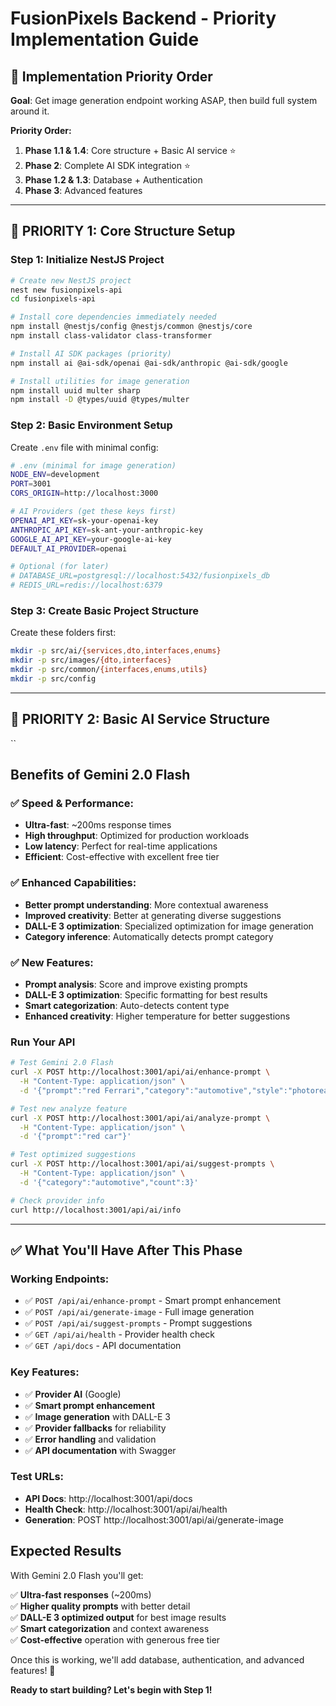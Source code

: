 # FusionPixels Backend - Priority Implementation Guide

## 🎯 Implementation Priority Order

**Goal**: Get image generation endpoint working ASAP, then build full system around it.

**Priority Order:**

1. **Phase 1.1 & 1.4**: Core structure + Basic AI service ⭐
2. **Phase 2**: Complete AI SDK integration ⭐
3. **Phase 1.2 & 1.3**: Database + Authentication
4. **Phase 3**: Advanced features

---

## 🚀 PRIORITY 1: Core Structure Setup

### Step 1: Initialize NestJS Project

```bash
# Create new NestJS project
nest new fusionpixels-api
cd fusionpixels-api

# Install core dependencies immediately needed
npm install @nestjs/config @nestjs/common @nestjs/core
npm install class-validator class-transformer

# Install AI SDK packages (priority)
npm install ai @ai-sdk/openai @ai-sdk/anthropic @ai-sdk/google

# Install utilities for image generation
npm install uuid multer sharp
npm install -D @types/uuid @types/multer
```

### Step 2: Basic Environment Setup

Create `.env` file with minimal config:

```bash
# .env (minimal for image generation)
NODE_ENV=development
PORT=3001
CORS_ORIGIN=http://localhost:3000

# AI Providers (get these keys first)
OPENAI_API_KEY=sk-your-openai-key
ANTHROPIC_API_KEY=sk-ant-your-anthropic-key
GOOGLE_AI_API_KEY=your-google-ai-key
DEFAULT_AI_PROVIDER=openai

# Optional (for later)
# DATABASE_URL=postgresql://localhost:5432/fusionpixels_db
# REDIS_URL=redis://localhost:6379
```

### Step 3: Create Basic Project Structure

Create these folders first:

```bash
mkdir -p src/ai/{services,dto,interfaces,enums}
mkdir -p src/images/{dto,interfaces}
mkdir -p src/common/{interfaces,enums,utils}
mkdir -p src/config
```

---

## 🤖 PRIORITY 2: Basic AI Service Structure

``

## Benefits of Gemini 2.0 Flash

### ✅ **Speed & Performance:**

- **Ultra-fast**: ~200ms response times
- **High throughput**: Optimized for production workloads
- **Low latency**: Perfect for real-time applications
- **Efficient**: Cost-effective with excellent free tier

### ✅ **Enhanced Capabilities:**

- **Better prompt understanding**: More contextual awareness
- **Improved creativity**: Better at generating diverse suggestions
- **DALL-E 3 optimization**: Specialized optimization for image generation
- **Category inference**: Automatically detects prompt category

### ✅ **New Features:**

- **Prompt analysis**: Score and improve existing prompts
- **DALL-E 3 optimization**: Specific formatting for best results
- **Smart categorization**: Auto-detects content type
- **Enhanced creativity**: Higher temperature for better suggestions

### Run Your API

```bash
# Test Gemini 2.0 Flash
curl -X POST http://localhost:3001/api/ai/enhance-prompt \
  -H "Content-Type: application/json" \
  -d '{"prompt":"red Ferrari","category":"automotive","style":"photorealistic"}'

# Test new analyze feature
curl -X POST http://localhost:3001/api/ai/analyze-prompt \
  -H "Content-Type: application/json" \
  -d '{"prompt":"red car"}'

# Test optimized suggestions
curl -X POST http://localhost:3001/api/ai/suggest-prompts \
  -H "Content-Type: application/json" \
  -d '{"category":"automotive","count":3}'

# Check provider info
curl http://localhost:3001/api/ai/info
```

---

## ✅ What You'll Have After This Phase

### Working Endpoints:

- ✅ `POST /api/ai/enhance-prompt` - Smart prompt enhancement
- ✅ `POST /api/ai/generate-image` - Full image generation
- ✅ `POST /api/ai/suggest-prompts` - Prompt suggestions
- ✅ `GET /api/ai/health` - Provider health check
- ✅ `GET /api/docs` - API documentation

### Key Features:

- ✅ **Provider AI** (Google)
- ✅ **Smart prompt enhancement**
- ✅ **Image generation** with DALL-E 3
- ✅ **Provider fallbacks** for reliability
- ✅ **Error handling** and validation
- ✅ **API documentation** with Swagger

### Test URLs:

- **API Docs**: http://localhost:3001/api/docs
- **Health Check**: http://localhost:3001/api/ai/health
- **Generation**: POST http://localhost:3001/api/ai/generate-image

## Expected Results

With Gemini 2.0 Flash you'll get:

✅ **Ultra-fast responses** (~200ms)  
✅ **Higher quality prompts** with better detail  
✅ **DALL-E 3 optimized output** for best image results  
✅ **Smart categorization** and context awareness  
✅ **Cost-effective** operation with generous free tier

Once this is working, we'll add database, authentication, and advanced features! 🚀

**Ready to start building? Let's begin with Step 1!**
